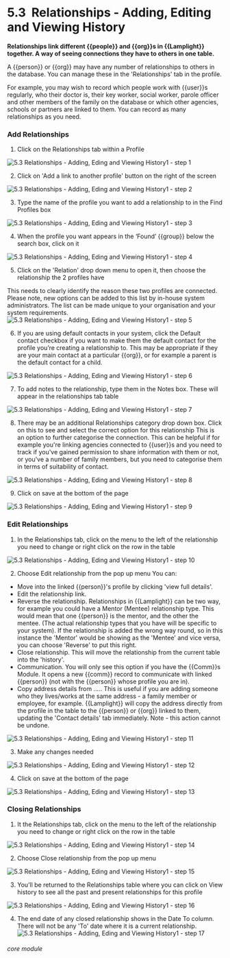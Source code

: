 # 5.3  Relationships - Adding, Editing and Viewing History 

**Relationships link different {{people}} and {{org}}s in {{Lamplight}} together. A way of seeing connections they have to others in one table.**

A {{person}} or {{org}} may have any number of relationships to others in the database. You can manage these in the 'Relationships' tab in the profile.

For example, you may wish to record which people work with {{user}}s regularly, who their doctor is, their key worker, social worker, parole officer and other members of the family on the database or which other agencies, schools or partners are linked to them. You can record as many relationships as you need.

### Add Relationships
1. Click on the Relationships tab within a Profile

![5.3  Relationships - Adding, Eding and Viewing History1 - step 1](5.3__Relationships_-_Adding,_Eding_and_Viewing_History1_im_1.png)

2. Click on 'Add a link to another profile' button on the right of the screen

![5.3  Relationships - Adding, Eding and Viewing History1 - step 2](5.3__Relationships_-_Adding,_Eding_and_Viewing_History1_im_2.png)

3. Type the name of the profile you want to add a relationship to in the Find Profiles box

![5.3  Relationships - Adding, Eding and Viewing History1 - step 3](5.3__Relationships_-_Adding,_Eding_and_Viewing_History1_im_3.png)

4. When the profile you want appears in the ‘Found’ {{group}} below the search box, click on it

![5.3  Relationships - Adding, Eding and Viewing History1 - step 4](5.3__Relationships_-_Adding,_Eding_and_Viewing_History1_im_4.png)

5. Click on the 'Relation' drop down menu to open it, then choose the relationship the 2 profiles have
 
This needs to clearly identify the reason these two profiles are connected. Please note, new options can be added to this list by in-house system administrators. The list can be made unique to your organisation and your system requirements.
![5.3  Relationships - Adding, Eding and Viewing History1 - step 5](5.3__Relationships_-_Adding,_Eding_and_Viewing_History1_im_5.png)

6. If you are using default contacts in your system, click the Default contact checkbox if you want to make them the default contact for the profile you’re creating a relationship to.
This may be appropriate if they are your main contact at a particular {{org}}, or for example a parent is the default contact for a child.

![5.3  Relationships - Adding, Eding and Viewing History1 - step 6](5.3__Relationships_-_Adding,_Eding_and_Viewing_History1_im_6.png)

7. To add notes to the relationship, type them in the Notes box. These will appear in the relationships tab table

![5.3  Relationships - Adding, Eding and Viewing History1 - step 7](5.3__Relationships_-_Adding,_Eding_and_Viewing_History1_im_7.png)

8. There may be an additional Relationships category drop down box. Click on this to see and select the correct option for this relationship
This is an option to further categorise the connection. This can be helpful if for example you're linking agencies connected to {{user}}s and you need to track if you've gained permission to share information with them or not, or you've a number of family members, but you need to categorise them in terms of suitability of contact.

![5.3  Relationships - Adding, Eding and Viewing History1 - step 8](5.3__Relationships_-_Adding,_Eding_and_Viewing_History1_im_8.png)

9. Click on save at the bottom of the page

![5.3  Relationships - Adding, Eding and Viewing History1 - step 9](5.3__Relationships_-_Adding,_Eding_and_Viewing_History1_im_9.png)

### Edit Relationships
1. In the Relationships tab, click on the menu to the left of the relationship you need to change or right click on the row in the table

![5.3  Relationships - Adding, Eding and Viewing History1 - step 10](5.3__Relationships_-_Adding,_Eding_and_Viewing_History1_im_10.png)

2. Choose Edit relationship from the pop up menu
You can:
  - Move into the linked {{person}}'s profile by clicking 'view full details'.
  - Edit the relationship link.
  - Reverse the relationship. Relationships in {{Lamplight}} can be two way, for example you could have a Mentor (Mentee) relationship type. This would mean that one {{person}} is the mentor, and the other the mentee. (The actual relationship types that you have will be specific to your system). If the relationship is added the wrong way round, so in this instance the 'Mentor' would be showing as the 'Mentee' and vice versa, you can choose 'Reverse' to put this right.
  - Close relationship. This will move the relationship from the current table into the 'history'. 
  - Communication. You will only see this option if you have the {{Comm}}s Module. It opens a new {{comm}} record to communicate with linked {{person}} (not with the {{person}} whose profile you are in).
  - Copy address details from ..... This is useful if you are adding someone who they lives/works at the same address - a family member or employee, for example. {{Lamplight}} will copy the address directly from the profile in the table to the {{person}} or {{org}} linked to them, updating the 'Contact details' tab immediately. Note - this action cannot be undone.

![5.3  Relationships - Adding, Eding and Viewing History1 - step 11](5.3__Relationships_-_Adding,_Eding_and_Viewing_History1_im_11.png)

3. Make any changes needed

![5.3  Relationships - Adding, Eding and Viewing History1 - step 12](5.3__Relationships_-_Adding,_Eding_and_Viewing_History1_im_12.png)

4. Click on save at the bottom of the page

![5.3  Relationships - Adding, Eding and Viewing History1 - step 13](5.3__Relationships_-_Adding,_Eding_and_Viewing_History1_im_13.png)

### Closing Relationships
1. It the Relationships tab, click on the menu to the left of the relationship you need to change or right click on the row in the table

![5.3  Relationships - Adding, Eding and Viewing History1 - step 14](5.3__Relationships_-_Adding,_Eding_and_Viewing_History1_im_14.png)

2. Choose Close relationship from the pop up menu

![5.3  Relationships - Adding, Eding and Viewing History1 - step 15](5.3__Relationships_-_Adding,_Eding_and_Viewing_History1_im_15.png)

3. You’ll be returned to the Relationships table where you can click on View history to see all the past and present relationships for this profile

![5.3  Relationships - Adding, Eding and Viewing History1 - step 16](5.3__Relationships_-_Adding,_Eding_and_Viewing_History1_im_16.png)

4. The end date of any closed relationship shows in the Date To column.
There will not be any 'To' date where it is a current relationship.
![5.3  Relationships - Adding, Eding and Viewing History1 - step 17](5.3__Relationships_-_Adding,_Eding_and_Viewing_History1_im_17.png)



###### core module
